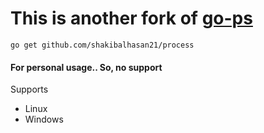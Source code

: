# This is another fork of [go-ps](https://github.com/mitchellh/go-ps)

```
go get github.com/shakibalhasan21/process
```
#### For personal usage.. So, no support
Supports
- Linux
- Windows
